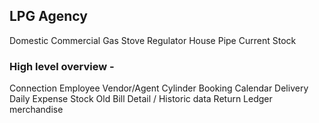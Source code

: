 ## LPG Agency

Domestic
Commercial
Gas Stove
Regulator
House Pipe
Current Stock


### High level overview - 
Connection
Employee
Vendor/Agent
Cylinder Booking
Calendar Delivery
Daily Expense
Stock
Old Bill Detail / Historic data
Return
Ledger
merchandise
